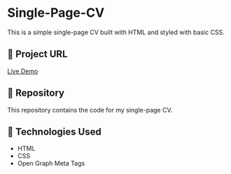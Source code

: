 # Single-Page-CV
This is a simple single-page CV built with HTML and styled with basic CSS.

## 🔗 Project URL  
[Live Demo](https://dadianigio.github.io/Single-Page-CV/)  

## 📂 Repository  
This repository contains the code for my single-page CV.

## 🚀 Technologies Used  
- HTML  
- CSS  
- Open Graph Meta Tags  
